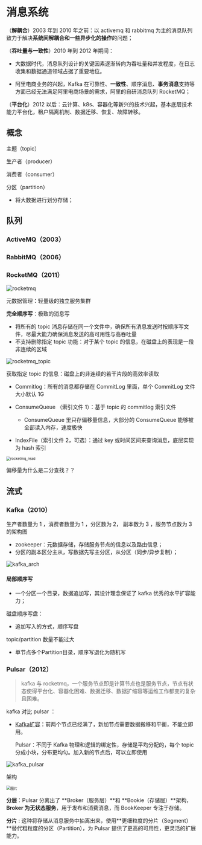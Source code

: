 # 消息系统

（**解耦合**）2003 年到 2010 年之前：以 activemq 和 rabbitmq 为主的消息队列致力于解决**系统间解耦合和一些异步化的操作**的问题；

（**吞吐量与一致性**）2010 年到 2012 年期间：

- 大数据时代，消息队列设计的关键因素逐渐转向为吞吐量和并发程度，在日志收集和数据通道领域占据了重要地位。

- 阿里电商业务的兴起，Kafka 在可靠性、**一致性**、顺序消息、**事务消息**支持等方面已经无法满足阿里电商场景的需求，阿里的自研消息队列 RocketMQ；

（**平台化**）2012 以后：云计算、k8s、容器化等新兴的技术兴起，基本底层技术能力平台化，租户隔离机制、数据迁移、恢复、故障转移。

## 概念

主题（topic）

生产者（producer）

消费者（consumer）

分区（partition）

- 将大数据进行划分存储；

## 队列

### ActiveMQ（2003）

### RabbitMQ（2006）

### RocketMQ（2011）

![rocketmq](pics/rocketmq.jpeg)

元数据管理：轻量级的独立服务集群

**完全顺序写**：极致的消息写

- 将所有的 topic 消息存储在同一个文件中，确保所有消息发送时按顺序写文件，尽最大能力确保消息发送的高可用性与高吞吐量
- 不支持删除指定 topic 功能：对于某个 topic 的信息，在磁盘上的表现是一段非连续的区域

![rocketmq_topic](pics/rocketmq_topic.jpeg)

获取指定 topic 的信息：磁盘上的非连续的若干片段的高效率读取

- Commitlog：所有的消息都存储在 CommitLog 里面，单个 CommitLog 文件大小默认 1G
- ConsumeQueue （索引文件 1）：基于 topic 的 commitlog 索引文件
  - ConsumeQueue 里只存偏移量信息，大部分的 ConsumeQueue 能够被全部读入内存，速度极快

- IndexFile（索引文件 2，可选）：通过 key 或时间区间来查询消息，底层实现为 hash 索引

<img src="pics/rocketmq_read.jpeg" alt="rocketmq_read" style="zoom:67%;" />

偏移量为什么是二分查找？？



## 流式

### Kafka（2010）

生产者数量为 1 ，消费者数量为 1 ，分区数为 2， 副本数为 3 ，服务节点数为 3 的架构图

- zookeeper：元数据存储，存储服务节点的信息以及路由信息；
- 分区的副本区分主从，写数据先写主分区，从分区（同步/异步复制）；

![kafka_arch](pics/kafka_arch.jpeg)



#### 局部顺序写

- 一个分区一个目录，数据追加写，其设计理念保证了 kafka 优秀的水平扩容能力；

磁盘顺序写盘：

- 追加写入的方式，顺序写盘

topic/partition 数量不能过大

- 单节点多个Partition目录，顺序写退化为随机写



### Pulsar（2012）

>  kafka 与 rocketmq，一个服务节点即是计算节点也是服务节点，节点有状态使得平台化、容器化困难、数据迁移、数据扩缩容等运维工作都变的复杂且困难。



kafka 对比 pulsar ：

- [Kafka扩容](https://zhuanlan.zhihu.com/p/106079497)：前两个节点已经满了，新加节点需要数据搬移和平衡，不能立即用。

  Pulsar：不同于 Kafka 物理和逻辑的绑定性，存储是平均分配的，每个 topic 分成小块，分布更均匀。加入新的节点后，可以立即使用

![kafka_pulsar](pics/kafka_pulsar.jpeg)



架构

<img src="pics/pulsar_arch.jpeg" alt="图片" style="zoom:67%;" />

**分层**：Pulsar 分离出了 **Broker（服务层）**和 **Bookie（存储层）**架构，**Broker 为无状态服务**，用于发布和消费消息，而 BookKeeper 专注于存储。

**分片** : 这种将存储从消息服务中抽离出来，使用**更细粒度的分片（Segment）**替代粗粒度的分区（Partition），为 Pulsar 提供了更高的可用性，更灵活的扩展能力。